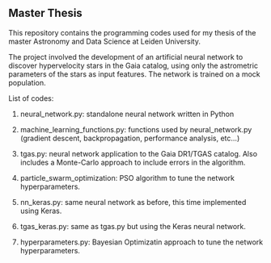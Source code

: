 ## Master Thesis

This repository contains the programming codes used for my thesis of the master Astronomy and Data Science at Leiden University.

The project involved the development of an artificial neural network to discover hypervelocity stars in the Gaia catalog, using only the astrometric parameters of the stars as input features. The network is trained on a mock population.

List of codes:
1. neural_network.py: standalone neural network written in Python
2. machine_learning_functions.py: functions used by neural_network.py (gradient descent,      backpropagation, performance analysis, etc...)
3. tgas.py: neural network application to the Gaia DR1/TGAS catalog. Also includes a Monte-Carlo approach to include errors in the algorithm.
4. particle_swarm_optimization: PSO algorithm to tune the network hyperparameters.

5. nn_keras.py: same neural network as before, this time implemented using Keras.
6. tgas_keras.py: same as tgas.py but using the Keras neural network.
7. hyperparameters.py: Bayesian Optimizatin approach to tune the network hyperparameters.
